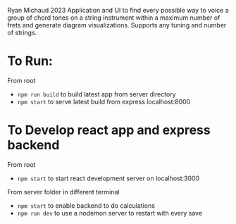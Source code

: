 Ryan Michaud 2023 
Application and UI to find every possible way to voice a group of chord tones on a string instrument within a maximum number of frets and generate diagram visualizations. Supports any tuning and number of strings.


# To Run:
From root 
- `npm run build` to build latest app
from server directory 
- `npm start` to serve latest build from express localhost:8000

# To Develop react app and express backend
From root 
- `npm start` to start react development server on localhost:3000

From server folder in different terminal
- `npm start` to enable backend to do calculations
- `npm run dev` to use a nodemon server to restart with every save

